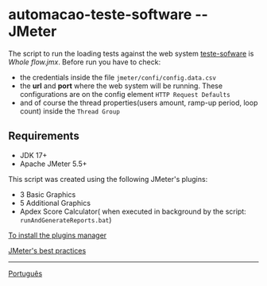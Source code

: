 # automacao-teste-software -- JMeter

The script to run the loading tests against the web
system [teste-sofware](https://github.com/leonidesfernando/teste-software) is  _Whole flow.jmx_.
Before run you have to check:

* the credentials inside the file ``jmeter/confi/config.data.csv``
* the **url** and **port** where the web system will be running. These configurations are on the config
  element ``HTTP Request Defaults``
* and of course the thread properties(users amount, ramp-up period, loop count) inside the ``Thread Group``

## Requirements

- JDK 17+
- Apache JMeter 5.5+

This script was created using the following JMeter's plugins:

* 3 Basic Graphics
* 5 Additional Graphics
* Apdex Score Calculator( when executed in background by the script: ```runAndGenerateReports.bat```)

[To install the plugins manager ](https://jmeter-plugins.org/wiki/PluginsManager/)

[JMeter's best practices](https://jmeter.apache.org/usermanual/best-practices.html)

---
[Português](README-JMETER.pt_br.md)
